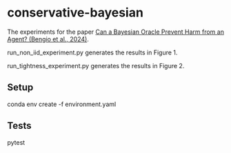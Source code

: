 # conservative-bayesian

The experiments for the paper [Can a Bayesian Oracle Prevent Harm from an Agent? (Bengio et al., 2024)](https://arxiv.org/abs/2408.05284).

run_non_iid_experiment.py generates the results in Figure 1.

run_tightness_experiment.py generates the results in Figure 2.

## Setup
conda env create -f environment.yaml
## Tests
pytest

